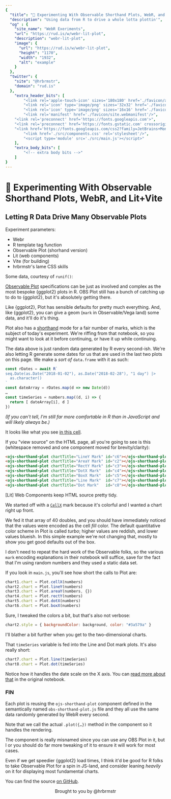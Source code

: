 ```yaml
---
{
  "title": "🧪 Experimenting With Observable Shorthand Plots, WebR, and Lit+Vite",
  "description": "Using data from R to drive a whole lotta plottin'",
  "og" : {
    "site_name": "WebR Exeriments",
    "url": "https://rud.is/w/webr-lit-plot",
    "description": "webr-lit-plot",
    "image": {
      "url": "https://rud.is/w/webr-lit-plot",
      "height": "1170",
      "width": "1932",
      "alt": "example"
    }
  },
  "twitter": {
    "site": "@hrbrmstr",
    "domain": "rud.is"
  },
	"extra_header_bits": [
		"<link rel='apple-touch-icon' sizes='180x180' href='./favicon/apple-touch-icon.png'/>",
		"<link rel='icon' type='image/png' sizes='32x32' href='./favicon/favicon-32x32.png'/>",
		"<link rel='icon' type='image/png' sizes='16x16' href='./favicon/favicon-16x16.png'/>",
		"<link rel='manifest' href='./favicon/site.webmanifest'/>",
    "<link rel='preconnect' href='https://fonts.googleapis.com'>",
    "<link rel='preconnect' href='https://fonts.gstatic.com' crossorigin>",
    "<link href='https://fonts.googleapis.com/css2?family=JetBrains+Mono:ital,wght@0,300;0,400;1,300;1,400&family=Nunito+Sans:ital,wght@0,300;0,400;0,700;1,300;1,400;1,700&display=swap' rel='stylesheet'>",		"<link href='./src/index.css' rel='stylesheet'/>",
		"<link href='./src/components.css' rel='stylesheet'/>",
		"<script type='module' src='./src/main.js'></script>"
	],
	"extra_body_bits": [
		"<!-- extra body bits -->"
	]
}
---
```

# 🧪 Experimenting With Observable Shorthand Plots, WebR, and Lit+Vite

<status-message id="webr-status" text="WebR Loading…"></status-message>

## Letting R Data Drive Many Observable Plots

Experiment parameters:

- Webr
- R template tag function
- Observable Plot (shorhand version)
- Lit (web components)
- Vite (for building)
- hrbrmstr's lame CSS skills

Some data, courtesy of `runif()`:

<double-display id="r-doublres"></double-display>

<ojs-shorthand-plot chartTitle="CellX Mark" id="c1"></ojs-shorthand-plot>

[Observable Plot](https://observablehq.com/collection/@observablehq/plot) specifications can be just as involved and complex as the most bespoke {ggplot2} plots in R. OBS Plot still has a bunch of catching up to do to {ggplot2}, but it's absolutely getting there.

Like {ggplot2}, Plot has sensible defaults for pretty much everything. And, like {ggplot2}, you can give a geom (`mark` in Observable/Vega land) some data, and it'll do it's thing.

Plot also has a [shorthand](https://observablehq.com/@observablehq/plot-shorthand) mode for a fair number of marks, which is the subject of today's experiment. We're riffing from that notebook, so you might want to look at it before continuing, or have it up while continuing.

The data above is just random data generated by R every second-ish. We're also letting R generate some dates for us that are used in the last two plots on this page. We make a _sort of_ `data.frame` with it as such:

```js
const rDates = await R`
seq.Date(as.Date("2018-01-02"), as.Date("2018-02-28"), "1 day") |> 
  as.character()
`
const dateArray = rDates.map(d => new Date(d))
…
const timeSeries = numbers.map((d, i) => {
  return [ dateArray[i], d ]
})
```

_(If you can't tell, I'm still far more comfortable in R than in JavaScript and will likely always be.)_

It looks like what you see [in this cell](https://observablehq.com/@observablehq/plot-shorthand?collection=@observablehq/plot#timeSeries).

If you "view source" on the HTML page, all you're going to see is this (whitespace removed and one component moved for brevity/clarity):

```html
<ojs-shorthand-plot chartTitle="LineY Mark" id="c6"></ojs-shorthand-plot>
<ojs-shorthand-plot chartTitle="AreaY Mark" id="c2"></ojs-shorthand-plot>
<ojs-shorthand-plot chartTitle="RectY Mark" id="c3"></ojs-shorthand-plot>
<ojs-shorthand-plot chartTitle="DotX Mark"  id="c4"></ojs-shorthand-plot>
<ojs-shorthand-plot chartTitle="BoxX Mark"  id="c5"></ojs-shorthand-plot>
<ojs-shorthand-plot chartTitle="Line Mark"  id="c7"></ojs-shorthand-plot>
<ojs-shorthand-plot chartTitle="Dot Mark"   id="c8"></ojs-shorthand-plot>
```

[Lit] Web Components keep HTML source pretty tidy.

We started off with a [`CellX`](https://observablehq.com/@observablehq/plot-cell) mark because it's colorful and I wanted a chart right up front.

We fed it that array of 40 doubles, and you should have immediately noticed that the values were encoded as the cell *fill* color. The default quantitative color scheme in Plot is called *turbo*; higher values are reddish, and lower values blueish. In this simple example we're not changing that, mostly to show you get good defaults out of the box.

I don't need to repeat the hard work of the Observable folks, so the various `mark` encoding explanations in their notebook will suffice, save for the fact that I'm using random numbers and they used a static data set.

If you look in `main.js`, you'll see how short the calls to Plot are:

```js
chart1.chart = Plot.cellX(numbers)
chart2.chart = Plot.lineY(numbers)
chart3.chart = Plot.areaY(numbers, {})
chart4.chart = Plot.rectY(numbers)
chart5.chart = Plot.dotX(numbers)
chart6.chart = Plot.boxX(numbers)
```

Sure, I tweaked the colors a bit, but that's also not verbose:

```js
chart2.style = { backgroundColor: background, color: "#3a579a" }
```

I'll blather a bit further when you get to the two-dimensional charts.

<ojs-shorthand-plot chartTitle="LineY Mark" id="c6"></ojs-shorthand-plot>

<ojs-shorthand-plot chartTitle="AreaY Mark" id="c2"></ojs-shorthand-plot>

<ojs-shorthand-plot chartTitle="RectY Mark" id="c3"></ojs-shorthand-plot>

<ojs-shorthand-plot chartTitle="DotX Mark" id="c4"></ojs-shorthand-plot>

<ojs-shorthand-plot chartTitle="BoxX Mark" id="c5"></ojs-shorthand-plot>

That `timeSeries` variable is fed into the Line and Dot mark plots. It's also really short:

```js
chart7.chart = Plot.line(timeSeries)
chart8.chart = Plot.dot(timeSeries)
```

Notice how it handles the date scale on the X axis. You can [read more about that](https://observablehq.com/@observablehq/plot-shorthand#cell-478) in the original notebook.

<ojs-shorthand-plot chartTitle="Line Mark" id="c7"></ojs-shorthand-plot>

<ojs-shorthand-plot chartTitle="Dot Mark" id="c8"></ojs-shorthand-plot>

### FIN

Each plot is reusing the `ojs-shorthand-plot` component defined in the semantically named `obs-shorthand-plot.js` file and they all use the same data randomly generated by WebR every second.

Note that we call the actual `.plot({…})` method in the component so it handles the rendering.

The component is really misnamed since you can use any OBS Plot in it, but I or you should do far more tweaking of it to ensure it will work for most cases.

Even if we get speedier {ggplot2} load times, I think it'd be good for R folks to take Observable Plot for a spin in JS-land, and consider leaning _heavily_ on it for displaying most fundamental charts.

You can find the source [on GitHub](https://github.com/hrbrmstr/webr-lit-plot).

<p style="text-align: center">Brought to you by @hrbrmstr</p>